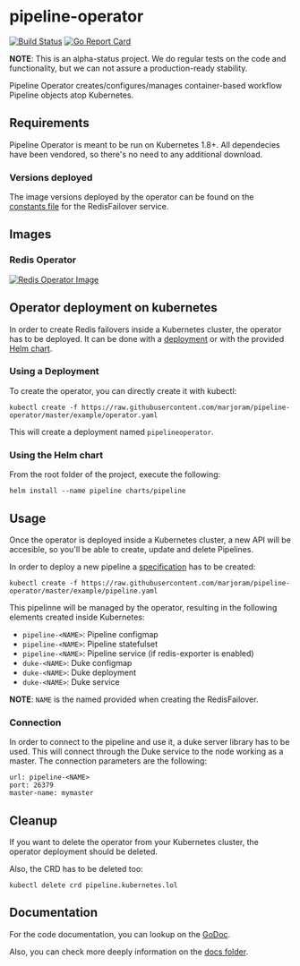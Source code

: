 # pipeline-operator
[![Build Status](https://travis-ci.org/spotahome/redis-operator.png)](https://travis-ci.org/spotahome/redis-operator)
[![Go Report Card](http://goreportcard.com/badge/spotahome/redis-operator)](http://goreportcard.com/report/spotahome/redis-operator)

**NOTE**: This is an alpha-status project. We do regular tests on the code and functionality, but we can not assure a production-ready stability.

Pipeline Operator creates/configures/manages container-based workflow Pipeline objects atop Kubernetes.

## Requirements
Pipeline Operator is meant to be run on Kubernetes 1.8+.
All dependecies have been vendored, so there's no need to any additional download.

### Versions deployed
The image versions deployed by the operator can be found on the [constants file](operator/redisfailover/service/constants.go) for the RedisFailover service.

## Images
### Redis Operator
[![Redis Operator Image](https://quay.io/repository/spotahome/redis-operator/status "Redis Operator Image")](https://quay.io/repository/spotahome/redis-operator)

## Operator deployment on kubernetes
In order to create Redis failovers inside a Kubernetes cluster, the operator has to be deployed. It can be done with a [deployment](example/operator.yaml) or with the provided [Helm chart](charts/pipelineoperator).

### Using a Deployment
To create the operator, you can directly create it with kubectl:
```
kubectl create -f https://raw.githubusercontent.com/marjoram/pipeline-operator/master/example/operator.yaml
```
This will create a deployment named `pipelineoperator`.

### Using the Helm chart
From the root folder of the project, execute the following:
```
helm install --name pipeline charts/pipeline
```

## Usage
Once the operator is deployed inside a Kubernetes cluster, a new API will be accesible, so you'll be able to create, update and delete Pipelines.

In order to deploy a new pipeline a [specification](example/pipeline.yaml) has to be created:
```
kubectl create -f https://raw.githubusercontent.com/marjoram/pipeline-operator/master/example/pipeline.yaml
```

This pipelinne will be managed by the operator, resulting in the following elements created inside Kubernetes:
* `pipeline-<NAME>`: Pipeline configmap
* `pipeline-<NAME>`: Pipeline statefulset
* `pipeline-<NAME>`: Pipeline service (if redis-exporter is enabled)
* `duke-<NAME>`: Duke configmap
* `duke-<NAME>`: Duke deployment
* `duke-<NAME>`: Duke service

**NOTE**: `NAME` is the named provided when creating the RedisFailover.

### Connection
In order to connect to the pipeline and use it, a duke server library has to be used. This will connect through the Duke service to the node working as a master.
The connection parameters are the following:
```
url: pipeline-<NAME>
port: 26379
master-name: mymaster
```

## Cleanup
If you want to delete the operator from your Kubernetes cluster, the operator deployment should be deleted.

Also, the CRD has to be deleted too:
```
kubectl delete crd pipeline.kubernetes.lol
```

## Documentation
For the code documentation, you can lookup on the [GoDoc](https://godoc.org/github.com/marjoram/pipeline-operator).

Also, you can check more deeply information on the [docs folder](docs).

